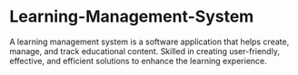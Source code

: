 # Learning-Management-System
A learning management system is a software application that helps create, manage, and track educational content. Skilled in creating user-friendly, effective, and efficient solutions to enhance the learning experience.
